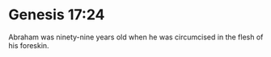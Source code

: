 # Genesis 17:24

Abraham was ninety-nine years old when he was circumcised in the flesh of his foreskin.
